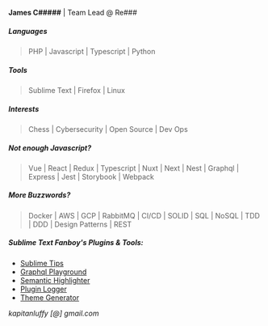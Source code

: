 __James C#####__ | Team Lead @ Re###

##### Languages
> PHP | Javascript | Typescript | Python

##### Tools
> Sublime Text | Firefox | Linux

##### Interests
> Chess | Cybersecurity | Open Source | Dev Ops

##### Not enough Javascript?
> Vue | React | Redux | Typescript | Nuxt | Next | Nest | Graphql | Express | Jest | Storybook | Webpack

##### More Buzzwords?
> Docker | AWS | GCP | RabbitMQ | CI/CD | SOLID | SQL | NoSQL | TDD | DDD | Design Patterns | REST

##### Sublime Text Fanboy's Plugins & Tools:
- [Sublime Tips](https://github.com/kapitanluffy/sublime-tips)
- [Graphql Playground](https://github.com/kapitanluffy/sublime-graphql-playground)
- [Semantic Highlighter](https://github.com/kapitanluffy/sublime-semantic-highlighter)
- [Plugin Logger](https://github.com/kapitanluffy/sublime-plugin-logger)
- [Theme Generator](https://github.com/kapitanluffy/sublime-theme-generator)


*kapitanluffy [@] gmail.com*
